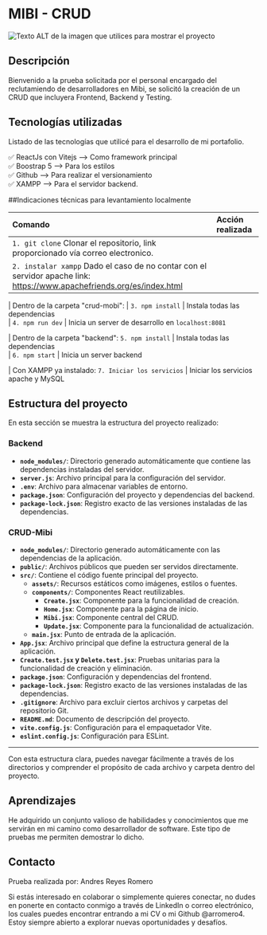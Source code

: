 # MIBI - CRUD

<!-- Coloca una imagen representativa de tu desarrollo siempre que puedas -->

![Texto ALT de la imagen que utilices para mostrar el proyecto]([[public/projects/project-portfolio-arromero.jpg](https://github.com/arromero4/mibi-test/blob/main/crud-mibi/src/assets/mibi-portada.JPG)](https://github.com/arromero4/mibi-test/blob/main/crud-mibi/src/assets/mibi-portada.JPG?raw=true))

## Descripción

Bienvenido a la prueba solicitada por el personal encargado del reclutamiendo de desarrolladores en Mibi, se solicitó la creación de un CRUD que incluyera Frontend, Backend y Testing.


## Tecnologías utilizadas

Listado de  las tecnologías que utilicé para el desarrollo de mi portafolio. 

✅ ReactJs con Vitejs --> Como framework principal  
✅ Boostrap 5 --> Para los estilos  
✅ Github --> Para realizar el versionamiento   
✅ XAMPP --> Para el servidor backend.

##Indicaciones técnicas para levantamiento localmente

| Comando                     | Acción realizada                                                 |
| :---------------------      | :--------------------------------------------------------------- |
| `1. git clone`                Clonar el repositorio, link proporcionado vía correo electronico. 
| `2. instalar xampp`           Dado el caso de no contar con el servidor apache link: https://www.apachefriends.org/es/index.html

| Dentro de la carpeta "crud-mobi":
|  `3. npm install`           | Instala todas las dependencias                     
| `4. npm run dev`            | Inicia un server de desarrollo en `localhost:8081`

| Dentro de la carpeta "backend":
  `5. npm install`            | Instala todas las dependencias                     
| `6. npm start`              | Inicia un server backend

| Con XAMPP ya instalado:
  `7. Iniciar los servicios`  | Iniciar los servicios apache y MySQL                 


## Estructura del proyecto

En esta sección se muestra la estructura del proyecto realizado:

### Backend
- **`node_modules/`**: Directorio generado automáticamente que contiene las dependencias instaladas del servidor.
- **`server.js`**: Archivo principal para la configuración del servidor.
- **`.env`**: Archivo para almacenar variables de entorno.
- **`package.json`**: Configuración del proyecto y dependencias del backend.
- **`package-lock.json`**: Registro exacto de las versiones instaladas de las dependencias.

### CRUD-Mibi
- **`node_modules/`**: Directorio generado automáticamente con las dependencias de la aplicación.
- **`public/`**: Archivos públicos que pueden ser servidos directamente.
- **`src/`**: Contiene el código fuente principal del proyecto.
  - **`assets/`**: Recursos estáticos como imágenes, estilos o fuentes.
  - **`components/`**: Componentes React reutilizables.
    - **`Create.jsx`**: Componente para la funcionalidad de creación.
    - **`Home.jsx`**: Componente para la página de inicio.
    - **`Mibi.jsx`**: Componente central del CRUD.
    - **`Update.jsx`**: Componente para la funcionalidad de actualización.
  - **`main.jsx`**: Punto de entrada de la aplicación.
- **`App.jsx`**: Archivo principal que define la estructura general de la aplicación.
- **`Create.test.jsx` y `Delete.test.jsx`**: Pruebas unitarias para la funcionalidad de creación y eliminación.
- **`package.json`**: Configuración y dependencias del frontend.
- **`package-lock.json`**: Registro exacto de las versiones instaladas de las dependencias.
- **`.gitignore`**: Archivo para excluir ciertos archivos y carpetas del repositorio Git.
- **`README.md`**: Documento de descripción del proyecto.
- **`vite.config.js`**: Configuración para el empaquetador Vite.
- **`eslint.config.js`**: Configuración para ESLint.

---

Con esta estructura clara, puedes navegar fácilmente a través de los directorios y comprender el propósito de cada archivo y carpeta dentro del proyecto.



## Aprendizajes

He adquirido un conjunto valioso de habilidades y conocimientos que me servirán en mi camino como desarrollador de software. Este tipo de pruebas me permiten demostrar lo dicho.

## Contacto
Prueba realizada por: Andres Reyes Romero

Si estás interesado en colaborar o simplemente quieres conectar, no dudes en ponerte en contacto conmigo a través de LinkedIn o correo electrónico, los cuales puedes encontrar entrando a mi CV o mi Github @arromero4. Estoy siempre abierto a explorar nuevas oportunidades y desafíos.
